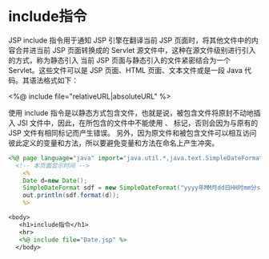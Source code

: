 # include指令

JSP include 指令用于通知 JSP 引擎在翻译当前 JSP 页面时，将其他文件中的内容合并进当前 JSP 页面转换成的 Servlet 源文件中，这种在源文件级别进行引入的方式，称为静态引入
当前 JSP 页面与静态引入的文件紧密结合为一个 Servlet。这些文件可以是 JSP 页面、HTML 页面、文本文件或是一段 Java 代码。其语法格式如下：

<%@ include file="relativeURL|absoluteURL" %>

使用 include 指令是以静态方式包含文件，也就是说，被包含文件将原封不动地插入 JSI 文件中，因此，在所包含的文件中不能使用 <html></html>、<body></body> 标记，否则会因为与原有的 JSP 文件有相同标记而产生错误。
另外，因为原文件和被包含文件可以相互访问彼此定义的变量和方法，所以要避免变量和方法在命名上产生冲突。

```jsp
<%@ page language="java" import="java.util.*,java.text.SimpleDateFormat" contentType="text/html; charset=utf-8"%>
  <!-- 本页面显示时间 -->
    <%
    Date d=new Date();
    SimpleDateFormat sdf = new SimpleDateFormat("yyyy年MM月dd日HH时mm分ss秒");
    out.println(sdf.format(d));
    %>
```

```jsp
<body>
   <h1>include指令</h1>
   <hr>
   <%@ include file="Date.jsp" %>
  </body>
```